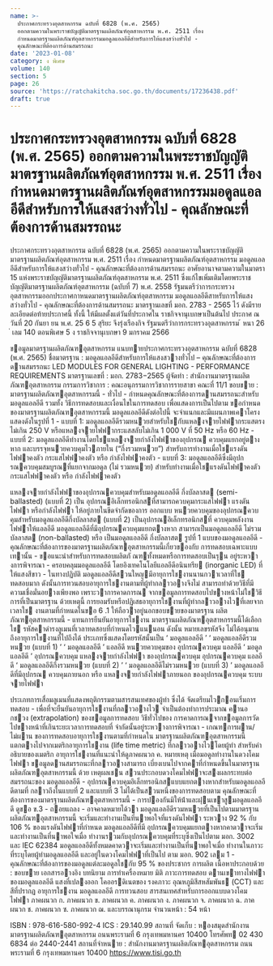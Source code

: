 ```yaml
---
name: >-
  ประกาศกระทรวงอุตสาหกรรม ฉบับที่ 6828 (พ.ศ. 2565)
  ออกตามความในพระราชบัญญัติมาตรฐานผลิตภัณฑ์อุตสาหกรรม พ.ศ. 2511 เรื่อง
  กำหนดมาตรฐานผลิตภัณฑ์อุตสาหกรรมมอดูลแอลอีดีสำหรับการให้แสงสว่างทั่วไป -
  คุณลักษณะที่ต้องการด้านสมรรถนะ
date: '2023-01-08'
category: ง พิเศษ
volume: 140
section: 5
page: 26
source: 'https://ratchakitcha.soc.go.th/documents/17236438.pdf'
draft: true
---
```


# ประกาศกระทรวงอุตสาหกรรม ฉบับที่ 6828 (พ.ศ. 2565) ออกตามความในพระราชบัญญัติมาตรฐานผลิตภัณฑ์อุตสาหกรรม พ.ศ. 2511 เรื่อง กำหนดมาตรฐานผลิตภัณฑ์อุตสาหกรรมมอดูลแอลอีดีสำหรับการให้แสงสว่างทั่วไป - คุณลักษณะที่ต้องการด้านสมรรถนะ

ประกาศกระทรวงอุตสาหกรรม ฉบับที่ 6828 (พ.ศ. 2565) ออกตามความในพระราชบัญญัติมาตรฐานผลิตภัณฑ์อุตสาหกรรม พ.ศ. 2511 เรื่อง กำหนดมาตรฐานผลิตภัณฑ์อุตสาหกรรม มอดูลแอลอีดีสำหรับการให้แสงสว่างทั่วไป - คุณลักษณะที่ต้องการด้านสมรรถนะ อาศัยอานาจตามความในมาตรา 15 แห่งพระราชบัญญัติมาตรฐานผลิตภัณฑ์อุตสาหกรรม พ.ศ. 2511 ซึ่งแก้ไขเพิ่มเติมโดยพระราชบัญญัติมาตรฐานผลิตภัณฑ์อุตสาหกรรม (ฉบับที่ 7) พ.ศ. 2558 รัฐมนตรีว่าการกระทรวงอุตสาหกรรมออกประกาศกาหนดมาตรฐานผลิตภัณฑ์อุตสาหกรรม มอดูลแอลอีดีสาหรับการให้แสงสว่างทั่วไป - คุณลักษณะที่ต้องการด้านสมรรถนะ มาตรฐานเลขที่ มอก. 2783 - 2565 ไว้ ดังมีรายละเอียดต่อท้ายประกาศนี้ ทั้งนี้ ให้มีผลตั้งแต่วันที่ประกาศใน ราชกิจจานุเบกษาเป็นต้นไป ประกาศ ณ วันที่ 20 กันยา ยน พ.ศ. 25 6 5 สุริยะ จึงรุ่งเรืองกิจ รัฐมนตรีว่าการกระทรวงอุตสาหกรรม ้ หนา 26 ่ เลม 140 ตอนพิเศษ 5 ง ราชกิจจานุเบกษา 9 มกราคม 2566

ขอมูลมาตรฐานผลิตภัณฑอุตสาหกรรม แนบทายประกาศกระทรวงอุตสาหกรรม ฉบับที่ 6828 (พ.ศ. 2565) ชื่อมาตรฐาน : มอดูลแอลอีดีสําหรับการให้แสงสวางทั่วไป – คุณลักษณะที่ต้องการ ดานสมรรถนะ LED MODULES FOR GENERAL LIGHTING - PERFORMANCE REQUIREMENTS มาตรฐานเลขที่ : มอก. 2783−2565 ผู้จัดทํา : สํานักงานมาตรฐานผลิตภัณฑอุตสาหกรรม กรรมการวิชาการ : คณะอนุกรรมการวิชาการรายสาขา คณะที่ 11/1 ขอบขาย : มาตรฐานผลิตภัณฑอุตสาหกรรมนี้ - ทั่วไป - กําหนดคุณลักษณะที่ต้องการดานสมรรถนะสําหรับมอดูลแอลอีดี รวมทั้ง วิธีการทดสอบและเงื่อนไขในการทดสอบ เพื่อแสดงการเป็นไปตาม ขอกําหนดของมาตรฐานผลิตภัณฑอุตสาหกรรมนี้ มอดูลแอลอีดีดังต่อไปนี้ จะจําแนกและมีแผนภาพเคาโครงแสดงดังในรูปที่ 1 - แบบที่ 1: มอดูลแอลอีดีรวมหนวยสําหรับใชกับแหลงจายไฟฟากระแสตรง ไม่เกิน 250 V หรือแหลงจายไฟฟากระแสสลับไม่เกิน 1 000 V ที่ 50 Hz หรือ 60 Hz - แบบที่ 2: มอดูลแอลอีดีทํางานโดยใชแหลงจายกําลังไฟฟาของอุปกรณ ควบคุมแยกอยู่ตางหาก และบรรจุหนวยควบคุมไวภายใน (“กึ่งรวมหนวย”) สําหรับการทํางานเมื่อใชแรงดันไฟฟาคงตัว กระแสไฟฟาคงตัว หรือ กําลังไฟฟาคงตัว - แบบที่ 3: มอดูลแอลอีดีซึ่งมีอุปกรณควบคุมสมบูรณที่แยกจากมอดูล (ไม่ รวมหนวย) สําหรับทํางานเมื่อใชแรงดันไฟฟาคงตัว กระแสไฟฟาคงตัว หรือ กําลังไฟฟาคงตัว

แหลงจายกําลังไฟฟาของอุปกรณควบคุมสําหรับมอดูลแอลอีดี กึ่งบัลลาสต (semi-ballasted) (แบบที่ 2) เป็น อุปกรณอิเล็กทรอนิกสที่สามารถควบคุมกระแสไฟฟา แรงดันไฟฟา หรือกําลังไฟฟา ให้อยู่ภายในขีดจํากัดของการ ออกแบบ หนวยควบคุมของอุปกรณควบคุมสําหรับมอดูลแอลอีดีกึ่งบัลลาสต (แบบที่ 2) เป็นอุปกรณอิเล็กทรอนิกสที่ ควบคุมพลังงานไฟฟาให้แอลอีดี มอดูลแอลอีดีที่มีอุปกรณควบคุมแยกตางหาก สามารถเป็นมอดูลแอลอีดี ไม่รวมบัลลาสต (non-ballasted) หรือ เป็นมอดูลแอลอีดี กึ่งบัลลาสต รูปที่ 1 แบบของมอดูลแอลอีดี - คุณลักษณะที่ต้องการของมาตรฐานผลิตภัณฑอุตสาหกรรมนี้เกี่ยวของกับ การทดสอบเฉพาะแบบเทานั้น - ขอแนะนําสําหรับการทดสอบผลิตภั ณฑทั้งหมดหรือการทดสอบเป็นรุน อยู่ระหวางการพิจารณา - ครอบคลุมมอดูลแอลอีดี โดยอิงเทคโนโลยีแอลอีดีอนินทรีย (inorganic LED) ที่ให้แสงสีขาว - ในทางปฏิบัติ มอดูลแอลอีดีสวนใหญมีอายุการใชงานนานกวาเวลาที่ใช ทดสอบมาก ดังนั้นการทวนสอบอายุการใชงานตามที่ผู้ทํากลาวอางจึงไม่ สามารถทําด้วยวิธีที่มีความเชื่อมั่นอยางเพียงพอ เพราะวาการคาดการณ จากขอมูลการทดสอบไปขางหน้าไม่ใชวิธีการที่เป็นมาตรฐาน ด้วยเหตุนี้ การยอมรับหรือปฏิเสธอายุการใชงานที่ผู้ทํากลาวอางไวที่เลยจากเวลาใช งานตามที่กําหนดในขอ 6 .1 ให้ถือวาอยู่นอกขอบขายของมาตรฐาน ผลิตภัณฑอุตสาหกรรมนี้ - แทนการยืนยันอายุการใชงาน มาตรฐานผลิตภัณฑอุตสาหกรรมนี้ได้เลือกใช รหัสคาดํารงลูเมนที่เวลาทดสอบที่กําหนดไวแนนอน ดังนั้น หมายเลขรหัสจึง ไม่ได้อนุมานถึงอายุการใชงานที่ไปถึงได้ ประเภทซึ่งแสดงโดยรหัสนั้นเป็น ‘ มอดูลแอลอีดี ’ ‘ มอดูลแอลอีดีรวมหนวย (แบบที่ 1) ’ ‘ มอดูลแอลอีดี ’ แอลอีดี หนวยควบคุมของ อุปกรณควบคุม แอลอีดี ‘ มอดูลแอลอีดี ’ อุปกรณควบคุม แหลงจายกําลังไฟฟา ของอุปกรณควบคุม อุปกรณควบคุม แอลอีดี ‘ มอดูลแอลอีดีกึ่งรวมหนวย (แบบที่ 2) ’ ‘ มอดูลแอลอีดีไม่รวมหนวย (แบบที่ 3) ’ มอดูลแอลอีดีที่มีอุปกรณ ควบคุมภายนอก หรือ แหลงจายกําลังไฟฟาภายนอก ของอุปกรณควบคุม ระบบจายไฟฟา

ประเภทการเสื่อมลูเมนที่แสดงพฤติกรรมตามสารสนเทศของผู้ทํา ซึ่งได้ จัดเตรียมไวกอนเริ่มการทดสอบ - เพื่อที่จะยืนยันอายุการใชงานที่กลาวอางไว จําเป็นต้องทําการประมาณ คานอกชวง (extrapolation) ของขอมูลการทดสอบ วิธีทั่วไปของ การคาดการณจากขอมูลการวัดไปขางหน้าที่เกินระยะเวลาการทดสอบที่ จํากัดนั้นอยู่ระหวางการพิจารณา - เกณฑการผาน/ไม่ผาน ของการทดสอบอายุการใชงานตามที่กําหนดใน มาตรฐานผลิตภัณฑอุตสาหกรรมนี้ แตกตางไปจากเมตริกอายุการใชงาน (life time metric) ที่กลาวอางไวโดยผู้ทํา สําหรับคําอธิบายของเมตริก อายุการใชงานที่แนะนําให้ดูภาคผนวก ค. หมายเหตุ เมื่อมอดูลทํางานในดวงโคมไฟฟา ขอมูลดานสมรรถนะที่กลาวอางสามารถ เบี่ยงเบนไปจากคาที่กําหนดขึ้นในมาตรฐานผลิตภัณฑอุตสาหกรรมนี้ ด้วย เหตุผลเชน สวนประกอบดวงโคมไฟฟาจะสงผลกระทบต่อสมรรถนะของ มอดูลแอลอีดี - อุปกรณควบคุมอิเล็กทรอนิกสแบบแยกตางหากสําหรับมอดูลแอลอีดีตามที่ กลาวถึงในแบบที่ 2 และแบบที่ 3 ไม่ได้เป็นสวนหนึ่งของการทดสอบตาม คุณลักษณะที่ต้องการของมาตรฐานผลิตภัณฑอุตสาหกรรมนี้ - การปองกันมิให้น้ําและฝุนเขาสูมอดูลแอลอีดี ดูขอ ข.3 - ถอยแถลง - อาจคาดหมายได้วา มอดูลแอลอีดีรวมหนวยที่เป็นไปตามมาตรฐาน ผลิตภัณฑอุตสาหกรรมนี้ จะเริ่มและทํางานเป็นที่นาพอใจที่แรงดันไฟฟา ระหวาง 92 % กับ 106 % ของแรงดันไฟฟาที่กําหนด มอดูลแอลอีดีที่มี อุปกรณควบคุมแยกตางหากคาดวาจะเริ่มและทํางานเป็นที่นาพอใจเมื่อ ทํางานรวมกับอุปกรณควบคุมที่ระบุซึ่งเป็นไปตาม มอก. 3002 และ IEC 62384 มอดูลแอลอีดีทั้งหมดคาดวาจะเริ่มและทํางานเป็นที่นาพอใจเมื่อ ทํางานในภาวะที่ระบุโดยผู้ทํามอดูลแอลอีดี และอยู่ในดวงโคมไฟฟาที่เป็นไป ตาม มอก. 902 เลม 1 - คุณลักษณะที่ต้องการของมอดูลแต่ละมอดูลใชกับ 95 % ของประชากร การผลิต เนื้อหาประกอบด้วย : ขอบขาย เอกสารอางอิง บทนิยาม การทําเครื่องหมาย มิติ ภาวะการทดสอบ ดานเขาทางไฟฟาของมอดูลแอลอีดี แสงที่เปลงออก โคออรดิเนตของ รงคภาวะ อุณหภูมิสีสหสัมพันธ (CCT) และสีที่ปรากฏ อายุการใชงาน มอดูลแอลอีดี การทวนสอบ สารสนเทศสําหรับการออกแบบดวงโคมไฟฟา ภาคผนวก ก. ภาคผนวก ข. ภาคผนวก ค. ภาคผนวก ง. ภาคผนวก จ. ภาคผนวก ฉ. ภาคผนวก ช. ภาคผนวก ซ. ภาคผนวก ฌ. และบรรณานุกรม จํานวนหน้า : 54 หน้า

ISBN : 978-616-580-992-4 ICS : 29.140.99 สถานที่ จัดเก็บ : หองสมุดสํานักงานมาตรฐานผลิตภัณฑอุตสาหกรรม ถนนพระรามที่ 6 กรุงเทพมหานคร 10400 โทรศัพท 02 430 6834 ต่อ 2440-2441 สถานที่จําหนาย : สํานักงานมาตรฐานผลิตภัณฑอุตสาหกรรม ถนนพระรามที่ 6 กรุงเทพมหานคร 10400 https://www.tisi.go.th
